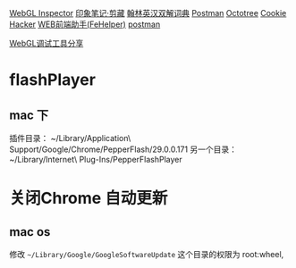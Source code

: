 
[WebGL Inspector]()
[印象笔记·剪藏]()
[翰林英汉双解词典]()
[Postman]()
[Octotree]()
[Cookie Hacker]()
[WEB前端助手(FeHelper)](https://github.com/zxlie/FeHelper)
[postman]()

[WebGL调试工具分享](https://www.cnblogs.com/hammerc/p/11199735.html)

# flashPlayer
## mac 下
插件目录：
~/Library/Application\ Support/Google/Chrome/PepperFlash/29.0.0.171
另一个目录：
~/Library/Internet\ Plug-Ins/PepperFlashPlayer

# 关闭Chrome 自动更新
## mac os
修改 `~/Library/Google/GoogleSoftwareUpdate` 这个目录的权限为 root:wheel,